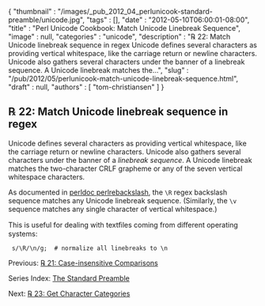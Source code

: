 {
   "thumbnail" : "/images/_pub_2012_04_perlunicook-standard-preamble/unicode.jpg",
   "tags" : [],
   "date" : "2012-05-10T06:00:01-08:00",
   "title" : "Perl Unicode Cookbook: Match Unicode Linebreak Sequence",
   "image" : null,
   "categories" : "unicode",
   "description" : "℞ 22: Match Unicode linebreak sequence in regex Unicode defines several characters as providing vertical whitespace, like the carriage return or newline characters. Unicode also gathers several characters under the banner of a linebreak sequence. A Unicode linebreak matches the...",
   "slug" : "/pub/2012/05/perlunicook-match-unicode-linebreak-sequence.html",
   "draft" : null,
   "authors" : [
      "tom-christiansen"
   ]
}



℞ 22: Match Unicode linebreak sequence in regex
-----------------------------------------------

Unicode defines several characters as providing vertical whitespace, like the carriage return or newline characters. Unicode also gathers several characters under the banner of a *linebreak sequence*. A Unicode linebreak matches the two-character CRLF grapheme or any of the seven vertical whitespace characters.

As documented in [perldoc perlrebackslash](http://perldoc.perl.org/perlrebackslash.html), the `\R` regex backslash sequence matches any Unicode linebreak sequence. (Similarly, the `\v` sequence matches any single character of vertical whitespace.)

This is useful for dealing with textﬁles coming from diﬀerent operating systems:

     s/\R/\n/g;  # normalize all linebreaks to \n

Previous: [℞ 21: Case-insensitive Comparisons](/pub/2012/05/perlunicook-case-insensitive-comparisons.html)

Series Index: [The Standard Preamble](/pub/2012/04/perlunicook-standard-preamble.html)

Next: [℞ 23: Get Character Categories](/pub/2012/05/perlunicook-get-character-categories.html)
